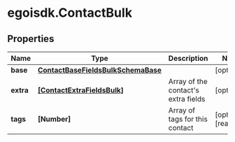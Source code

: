 # egoisdk.ContactBulk

## Properties

Name | Type | Description | Notes
------------ | ------------- | ------------- | -------------
**base** | [**ContactBaseFieldsBulkSchemaBase**](ContactBaseFieldsBulkSchemaBase.md) |  | [optional] 
**extra** | [**[ContactExtraFieldsBulk]**](ContactExtraFieldsBulk.md) | Array of the contact&#39;s extra fields | [optional] 
**tags** | **[Number]** | Array of tags for this contact | [optional] [readonly] 


